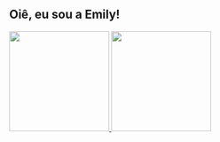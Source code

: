 ## Oiê, eu sou a Emily! 

<div>
  <a href="https://github.com/emyferreira/emyferreira">
  <img height="180em" src="https://github-readme-stats.vercel.app/api?username=emyferreira&show_icons=true&theme=rose&include_all_commits=true&count_private=true"/>
  <img height="180em" src="https://github-readme-stats.vercel.app/api/top-langs/?username=emyferreira&layout=compact&langs_count=10&theme=rose&hide_progress=true"/>
</div>
